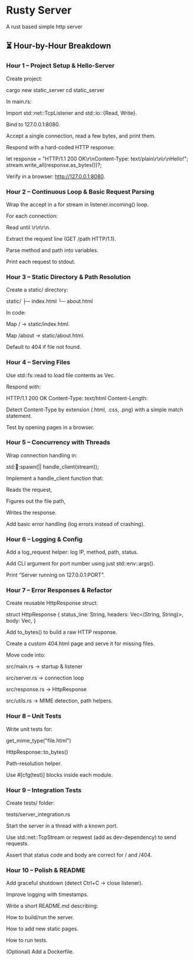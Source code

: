 # Rusty Server
A rust based simple http server

## ⏳ Hour-by-Hour Breakdown
### Hour 1 – Project Setup & Hello-Server

Create project:

cargo new static_server
cd static_server


In main.rs:

Import std::net::TcpListener and std::io::{Read, Write}.

Bind to 127.0.0.1:8080.

Accept a single connection, read a few bytes, and print them.

Respond with a hard-coded HTTP response:

let response = "HTTP/1.1 200 OK\r\nContent-Type: text/plain\r\n\r\nHello!";
stream.write_all(response.as_bytes())?;


Verify in a browser: http://127.0.0.1:8080.

### Hour 2 – Continuous Loop & Basic Request Parsing

Wrap the accept in a for stream in listener.incoming() loop.

For each connection:

Read until \r\n\r\n.

Extract the request line (GET /path HTTP/1.1).

Parse method and path into variables.

Print each request to stdout.

### Hour 3 – Static Directory & Path Resolution

Create a static/ directory:

static/
  ├─ index.html
  └─ about.html


In code:

Map / → static/index.html.

Map /about → static/about.html.

Default to 404 if file not found.

### Hour 4 – Serving Files

Use std::fs::read to load file contents as Vec<u8>.

Respond with:

HTTP/1.1 200 OK
Content-Type: text/html
Content-Length: <len>

<file-contents>


Detect Content-Type by extension (.html, .css, .png) with a simple match statement.

Test by opening pages in a browser.

### Hour 5 – Concurrency with Threads

Wrap connection handling in:

std::thread::spawn(|| handle_client(stream));


Implement a handle_client function that:

Reads the request,

Figures out the file path,

Writes the response.

Add basic error handling (log errors instead of crashing).

### Hour 6 – Logging & Config

Add a log_request helper: log IP, method, path, status.

Add CLI argument for port number using just std::env::args().

Print “Server running on 127.0.0.1:PORT”.

### Hour 7 – Error Responses & Refactor

Create reusable HttpResponse struct:

struct HttpResponse {
    status_line: String,
    headers: Vec<(String, String)>,
    body: Vec<u8>,
}


Add to_bytes() to build a raw HTTP response.

Create a custom 404.html page and serve it for missing files.

Move code into:

src/main.rs → startup & listener

src/server.rs → connection loop

src/response.rs → HttpResponse

src/utils.rs → MIME detection, path helpers.

### Hour 8 – Unit Tests

Write unit tests for:

get_mime_type("file.html")

HttpResponse::to_bytes()

Path-resolution helper.

Use #[cfg(test)] blocks inside each module.

### Hour 9 – Integration Tests

Create tests/ folder:

tests/server_integration.rs


Start the server in a thread with a known port.

Use std::net::TcpStream or reqwest (add as dev-dependency) to send requests.

Assert that status code and body are correct for / and /404.

### Hour 10 – Polish & README

Add graceful shutdown (detect Ctrl+C → close listener).

Improve logging with timestamps.

Write a short README.md describing:

How to build/run the server.

How to add new static pages.

How to run tests.

(Optional) Add a Dockerfile.
